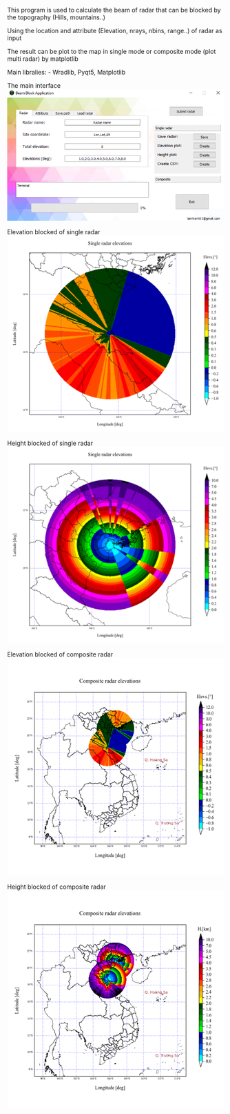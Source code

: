 This program is used to calculate the beam of radar that can be blocked by the topography (Hills, mountains..)

Using the location and attribute (Elevation, nrays, nbins, range..) of radar as input

The result can be plot to the map in single mode or composite mode (plot multi radar) by matplotlib

Main libralies: - Wradlib, Pyqt5, Matplotlib

The main interface
![alt text](https://github.com/lamtrant61/Radar-beam-block/blob/master/img/1.png)

Elevation blocked of single radar
![alt text](https://github.com/lamtrant61/Radar-beam-block/blob/master/img/2.png)

Height blocked of single radar
![alt text](https://github.com/lamtrant61/Radar-beam-block/blob/master/img/3.png)

Elevation blocked of composite radar
![alt text](https://github.com/lamtrant61/Radar-beam-block/blob/master/img/4.png)

Height blocked of composite radar
![alt text](https://github.com/lamtrant61/Radar-beam-block/blob/master/img/5.png)


